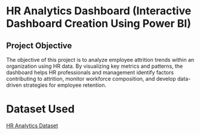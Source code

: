 # HR Analytics Dashboard (Interactive Dashboard Creation Using Power BI)

## Project Objective
The objective of this project is to analyze employee attrition trends within an organization using HR data. By visualizing key metrics and patterns, the dashboard helps HR professionals and management identify factors contributing to attrition, monitor workforce composition, and develop data-driven strategies for employee retention.

# Dataset Used
<a href="https://github.com/SuchitraSharma0207/Data-Analysis-Dashboard/blob/main/HR_Analytics.csv" >HR Analytics Dataset</a>
